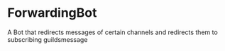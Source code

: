 # ForwardingBot
 A Bot that redirects messages of certain channels and redirects them to subscribing guildsmessage 
